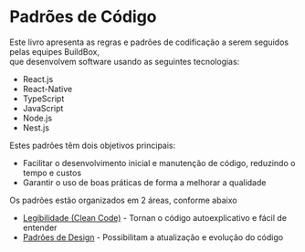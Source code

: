 # Padrões de Código

Este livro apresenta as regras e padrões de codificação a serem seguidos pelas equipes BuildBox,<br>
que desenvolvem software usando as seguintes tecnologias:

* React.js
* React-Native
* TypeScript
* JavaScript
* Node.js
* Nest.js

Estes padrões têm dois objetivos principais:

* Facilitar o desenvolvimento inicial e manutenção de código, reduzindo o tempo e custos
* Garantir o uso de boas práticas de forma a melhorar a qualidade

Os padrões estão organizados em 2 áreas, conforme abaixo

* [Legibilidade (Clean Code)](1-Clean-Code/1-nomenclature.md) - Tornan o código autoexplicativo e fácil de entender
* [Padrões de Design](2-Design-Patterns/design-patterns.md) - Possibilitam a atualização e evolução do código
